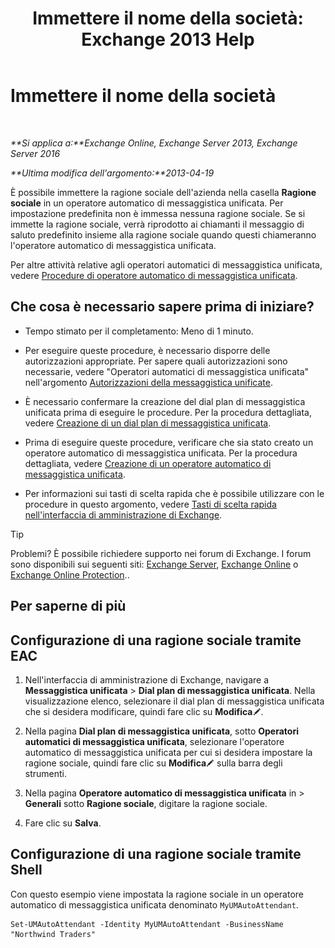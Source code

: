 ﻿---
title: 'Immettere il nome della società: Exchange 2013 Help'
TOCTitle: Immettere il nome della società
ms:assetid: a0e7cb24-0f55-442d-8ae2-21b177940b78
ms:mtpsurl: https://technet.microsoft.com/it-it/library/Ee423549(v=EXCHG.150)
ms:contentKeyID: 50555655
ms.date: 05/22/2018
mtps_version: v=EXCHG.150
ms.translationtype: MT
---

# Immettere il nome della società

 

_**Si applica a:**Exchange Online, Exchange Server 2013, Exchange Server 2016_

_**Ultima modifica dell'argomento:**2013-04-19_

È possibile immettere la ragione sociale dell'azienda nella casella **Ragione sociale** in un operatore automatico di messaggistica unificata. Per impostazione predefinita non è immessa nessuna ragione sociale. Se si immette la ragione sociale, verrà riprodotto ai chiamanti il messaggio di saluto predefinito insieme alla ragione sociale quando questi chiameranno l'operatore automatico di messaggistica unificata.

Per altre attività relative agli operatori automatici di messaggistica unificata, vedere [Procedure di operatore automatico di messaggistica unificata](um-auto-attendant-procedures-exchange-2013-help.md).

## Che cosa è necessario sapere prima di iniziare?

  - Tempo stimato per il completamento: Meno di 1 minuto.

  - Per eseguire queste procedure, è necessario disporre delle autorizzazioni appropriate. Per sapere quali autorizzazioni sono necessarie, vedere "Operatori automatici di messaggistica unificata" nell'argomento [Autorizzazioni della messaggistica unificate](unified-messaging-permissions-exchange-2013-help.md).

  - È necessario confermare la creazione del dial plan di messaggistica unificata prima di eseguire le procedure. Per la procedura dettagliata, vedere [Creazione di un dial plan di messaggistica unificata](create-a-um-dial-plan-exchange-2013-help.md).

  - Prima di eseguire queste procedure, verificare che sia stato creato un operatore automatico di messaggistica unificata. Per la procedura dettagliata, vedere [Creazione di un operatore automatico di messaggistica unificata](create-a-um-auto-attendant-exchange-2013-help.md).

  - Per informazioni sui tasti di scelta rapida che è possibile utilizzare con le procedure in questo argomento, vedere [Tasti di scelta rapida nell'interfaccia di amministrazione di Exchange](keyboard-shortcuts-in-the-exchange-admin-center-exchange-online-protection-help.md).


> [!TIP]
> Problemi? È possibile richiedere supporto nei forum di Exchange. I forum sono disponibili sui seguenti siti: <A href="https://go.microsoft.com/fwlink/p/?linkid=60612">Exchange Server</A>, <A href="https://go.microsoft.com/fwlink/p/?linkid=267542">Exchange Online</A> o <A href="https://go.microsoft.com/fwlink/p/?linkid=285351">Exchange Online Protection</A>..



## Per saperne di più

## Configurazione di una ragione sociale tramite EAC

1.  Nell'interfaccia di amministrazione di Exchange, navigare a **Messaggistica unificata** \> **Dial plan di messaggistica unificata**. Nella visualizzazione elenco, selezionare il dial plan di messaggistica unificata che si desidera modificare, quindi fare clic su **Modifica**![Icona Modifica](images/JJ218640.6f53ccb2-1f13-4c02-bea0-30690e6ea71d(EXCHG.150).gif "Icona Modifica").

2.  Nella pagina **Dial plan di messaggistica unificata**, sotto **Operatori automatici di messaggistica unificata**, selezionare l'operatore automatico di messaggistica unificata per cui si desidera impostare la ragione sociale, quindi fare clic su **Modifica**![Icona Modifica](images/JJ218640.6f53ccb2-1f13-4c02-bea0-30690e6ea71d(EXCHG.150).gif "Icona Modifica") sulla barra degli strumenti.

3.  Nella pagina **Operatore automatico di messaggistica unificata** in \> **Generali** sotto **Ragione sociale**, digitare la ragione sociale.

4.  Fare clic su **Salva**.

## Configurazione di una ragione sociale tramite Shell

Con questo esempio viene impostata la ragione sociale in un operatore automatico di messaggistica unificata denominato `MyUMAutoAttendant`.

    Set-UMAutoAttendant -Identity MyUMAutoAttendant -BusinessName "Northwind Traders"

